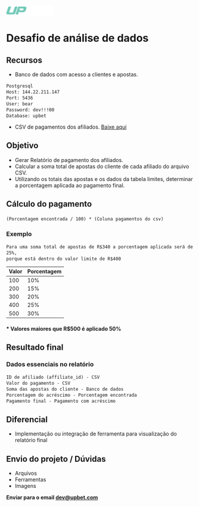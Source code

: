 <div>
   <img src=".github/logo-mini.png" height="30">
</div>

# Desafio de análise de dados

## Recursos
- Banco de dados com acesso a clientes e apostas.
```
Postgresql
Host: 144.22.211.147
Port: 5436
User: bear
Password: dev!!!00
Database: upbet
```
- CSV de pagamentos dos afiliados.
    [Baixe aqui](/affiliates.csv)


## Objetivo
- Gerar Relatório de pagamento dos afiliados.
- Calcular a soma total de apostas do cliente de cada afiliado do arquivo CSV.
- Utilizando os totais das apostas e os dados da tabela limites, determinar a porcentagem aplicada ao pagamento final.

## Cálculo do pagamento

`(Porcentagem encontrada / 100) * (Coluna pagamentos do csv)`

### Exemplo
```
Para uma soma total de apostas de R$340 a porcentagem aplicada será de 25%,
porque está dentro do valor limite de R$400
```

| Valor  | Porcentagem  |
|--------|--------------|
| 100    | 10%          |
| 200    | 15%          |
| 300    | 20%          |
| 400    | 25%          |
| 500    | 30%          |

#### * Valores maiores que R$500 é aplicado 50%

## Resultado final
### Dados essenciais no relatório
```
ID de afiliado (affiliate_id) - CSV
Valor do pagamento - CSV
Soma das apostas do cliente - Banco de dados
Porcentagem do acréscimo - Porcentagem encontrada
Pagamento final - Pagamento com acréscimo
```

## Diferencial
- Implementação ou integração de ferramenta para visualização do relatório final

## Envio do projeto / Dúvidas
- Arquivos
- Ferramentas
- Imagens

**Enviar para o email [dev@upbet.com](mailto:dev@upbet.com)**